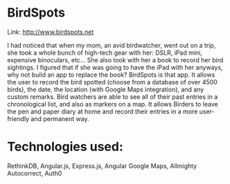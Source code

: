 # BirdSpots

Link: http://www.birdspots.net

I had noticed that when my mom, an avid birdwatcher, went out on a trip, she took a whole bunch of high-tech gear with
her: DSLR, iPad mini, expensive binoculars, etc... She also took with her a book to record her bird sightings. I figured 
that if she was going to have the iPad with her anyways, why not build an app to replace the book? 
BirdSpots is that app. It allows the user to record the bird spotted (choose from a database of over 4500 birds), the date, 
the location (with Google Maps integration), and any custom remarks. Bird watchers are able to see all of their past entries 
in a chronological list, and also as markers on a map. It allows Birders to leave the pen and paper diary at home and record 
their entries in a more user-friendly and permanent way.

# Technologies used:
RethinkDB, Angular.js, Express.js, Angular Google Maps, Allmighty Autocorrect, Auth0

